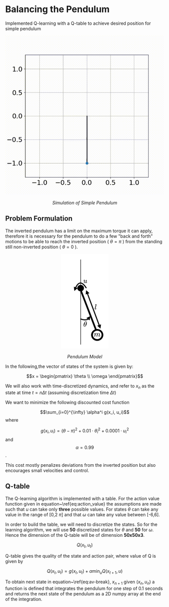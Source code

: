 # Balancing the Pendulum
Implemented Q-learning with a Q-table to achieve desired position for simple pendulum

<p align = 'center'><img src ='assets/pendulum.gif'></p>   
<p align = 'center'><em>Simulation of Simple Pendulum</em></p> 

## Problem Formulation

The inverted pendulum has a limit on the maximum torque it can apply, therefore it is necessary for the pendulum to do a few "back and forth" motions to be able to reach the inverted position ( $\theta=\pi$ ) from the standing still non-inverted position ( $\theta=0$ ).

<p align = 'center'><img src ='pendulum.png' width="150" height="300" ></p> 
<p align = 'center'><em>Pendulum Model</em></p> 

In the following,the vector of states of the system is given by:

$$x = \begin{pmatrix} 
\theta \\ 
\omega 
\end{pmatrix}$$

We will also work with time-discretized dynamics, and refer to $x_n$ as the state at time $t = n \Delta t$ (assuming discretization time $\Delta t$)

We want to minimize the following discounted cost function

$$\sum_{i=0}^{\infty} \alpha^i g(x_i, u_i)$$ where 

$$g(x_i, u_i) = (\theta-\pi)^2 + 0.01 \cdot \dot{\theta}_i^2 + 0.0001 \cdot u_i^2 $$ and $$\alpha=0.99$$.

This cost mostly penalizes deviations from the inverted position but also encourages small velocities and control.

## Q-table

The Q-learning algorithm is implemented with a table. For the action value function given in equation~\ref{eq:action_value} the assumptions are made such that $u$ can take only **three** possible values. For states $\theta$ can take any value in the range of [0,2 $\pi$] and that $\omega$ can take any value between [-6,6].

In order to build the table, we will need to discretize the states. So for the learning algorithm, we will use **50** discretized states for $\theta$ and **50** for $\omega$. Hence the dimension of the Q-table will be of dimension **50x50x3**.

$$ Q(x_t, u_t) $$

Q-table gives the quality of the state and action pair, where value of Q is given by 

$$ Q(x_t,u_t)=g(x_t, u_t)+ \alpha \min_{u}Q(x_{t+1}, u) $$

To obtain next state in equation~\ref{eq:av-break}, $x_{n+1}$ given $(x_n, u_n)$ a function is defined that integrates the pendulum for one step of 0.1 seconds and returns the next state of the pendulum as a 2D numpy array at the end of the integration.
